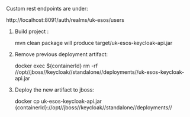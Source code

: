 Custom rest endpoints are under:

http://localhost:8091/auth/realms/uk-esos/users

1. Build project : <p>mvn clean package will produce target/uk-esos-keycloak-api.jar</p>

2. Remove previous deployment artifact: <p>docker exec ${containerId} rm -rf //opt//jboss//keycloak//standalone//deployments//uk-esos-keycloak-api.jar</p>

3. Deploy the new artifact to jboss:
   <p>docker cp uk-esos-keycloak-api.jar {containerId}://opt//jboss//keycloak//standalone//deployments//</p>


